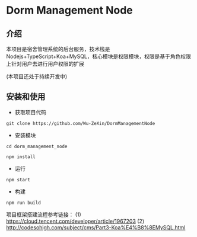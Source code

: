 # Dorm Management Node

## 介绍

​	本项目是宿舍管理系统的后台服务，技术栈是Nodejs+TypeScript+Koa+MySQL，核心模块是权限模块，权限是基于角色权限上针对用户去进行用户权限的扩展

(本项目还处于持续开发中)

## 安装和使用

- 获取项目代码

```
git clone https://github.com/Wu-ZeXin/DormManagementNode
```

- 安装模块

```
cd dorm_management_node

npm install
```

- 运行

```
npm start
```

- 构建

```
npm run build
```

项目框架搭建流程参考链接：
 (1) https://cloud.tencent.com/developer/article/1967203
 (2) http://codesohigh.com/subject/cms/Part3-Koa%E4%B8%8EMySQL.html